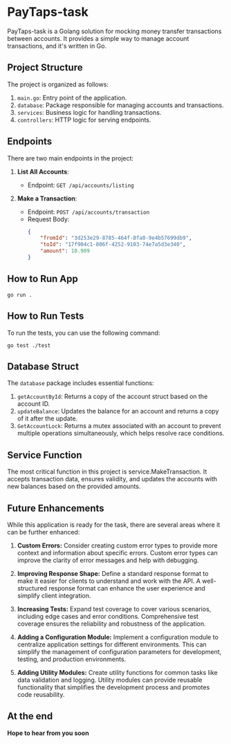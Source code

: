 # PayTaps-task

PayTaps-task is a Golang solution for mocking money transfer transactions between accounts. It provides a simple way to manage account transactions, and it's written in Go.

## Project Structure

The project is organized as follows:

1. `main.go`: Entry point of the application.
2. `database`: Package responsible for managing accounts and transactions.
3. `services`: Business logic for handling transactions.
4. `controllers`: HTTP logic for serving endpoints.

## Endpoints

There are two main endpoints in the project:

1. **List All Accounts**:
   - Endpoint: `GET /api/accounts/listing`

2. **Make a Transaction**:
   - Endpoint: `POST /api/accounts/transaction`
   - Request Body:
     ```json
     {
         "fromId": "3d253e29-8785-464f-8fa0-9e4b57699db9",
         "toId": "17f904c1-806f-4252-9103-74e7a5d3e340",
         "amount": 10.909
     }
     ```
## How to Run App
  ```
  go run .
  ```
## How to Run Tests

To run the tests, you can use the following command:

```
go test ./test

```

## Database Struct
The `database` package includes essential functions:

1. `getAccountById`: Returns a copy of the account struct based on the account ID.
2. `updateBalance`: Updates the balance for an account and returns a copy of it after the update.
3. `GetAccountLock`: Returns a mutex associated with an account to prevent multiple operations simultaneously, which helps resolve race conditions.

## Service Function
The most critical function in this project is service.MakeTransaction. It accepts transaction data, ensures validity, and updates the accounts with new balances based on the provided amounts.

## Future Enhancements

While this application is ready for the task, there are several areas where it can be further enhanced:

1. **Custom Errors:** Consider creating custom error types to provide more context and information about specific errors. Custom error types can improve the clarity of error messages and help with debugging.

2. **Improving Response Shape:** Define a standard response format to make it easier for clients to understand and work with the API. A well-structured response format can enhance the user experience and simplify client integration.

3. **Increasing Tests:** Expand test coverage to cover various scenarios, including edge cases and error conditions. Comprehensive test coverage ensures the reliability and robustness of the application.

4. **Adding a Configuration Module:** Implement a configuration module to centralize application settings for different environments. This can simplify the management of configuration parameters for development, testing, and production environments.

5. **Adding Utility Modules:** Create utility functions for common tasks like data validation and logging. Utility modules can provide reusable functionality that simplifies the development process and promotes code reusability.

## At the end

 **Hope to hear from you soon**
